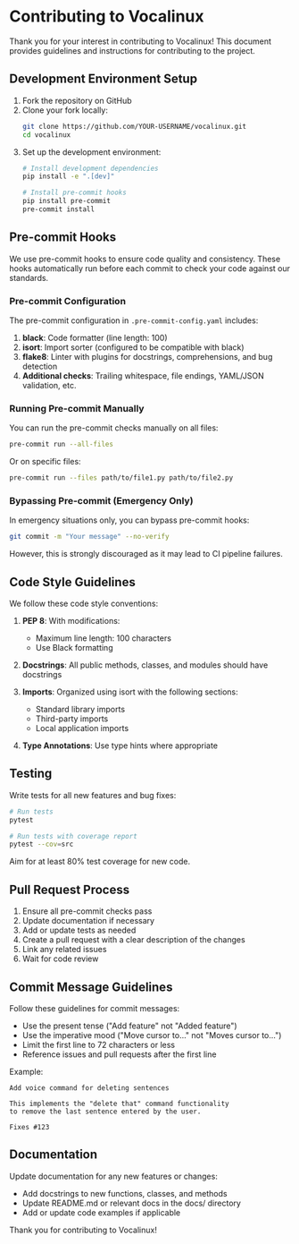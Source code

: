# Contributing to Vocalinux

Thank you for your interest in contributing to Vocalinux! This document provides guidelines and instructions for contributing to the project.

## Development Environment Setup

1. Fork the repository on GitHub
2. Clone your fork locally:
   ```bash
   git clone https://github.com/YOUR-USERNAME/vocalinux.git
   cd vocalinux
   ```
3. Set up the development environment:
   ```bash
   # Install development dependencies
   pip install -e ".[dev]"

   # Install pre-commit hooks
   pip install pre-commit
   pre-commit install
   ```

## Pre-commit Hooks

We use pre-commit hooks to ensure code quality and consistency. These hooks automatically run before each commit to check your code against our standards.

### Pre-commit Configuration

The pre-commit configuration in `.pre-commit-config.yaml` includes:

1. **black**: Code formatter (line length: 100)
2. **isort**: Import sorter (configured to be compatible with black)
3. **flake8**: Linter with plugins for docstrings, comprehensions, and bug detection
4. **Additional checks**: Trailing whitespace, file endings, YAML/JSON validation, etc.

### Running Pre-commit Manually

You can run the pre-commit checks manually on all files:
```bash
pre-commit run --all-files
```

Or on specific files:
```bash
pre-commit run --files path/to/file1.py path/to/file2.py
```

### Bypassing Pre-commit (Emergency Only)

In emergency situations only, you can bypass pre-commit hooks:
```bash
git commit -m "Your message" --no-verify
```

However, this is strongly discouraged as it may lead to CI pipeline failures.

## Code Style Guidelines

We follow these code style conventions:

1. **PEP 8**: With modifications:
   - Maximum line length: 100 characters
   - Use Black formatting

2. **Docstrings**: All public methods, classes, and modules should have docstrings

3. **Imports**: Organized using isort with the following sections:
   - Standard library imports
   - Third-party imports
   - Local application imports

4. **Type Annotations**: Use type hints where appropriate

## Testing

Write tests for all new features and bug fixes:

```bash
# Run tests
pytest

# Run tests with coverage report
pytest --cov=src
```

Aim for at least 80% test coverage for new code.

## Pull Request Process

1. Ensure all pre-commit checks pass
2. Update documentation if necessary
3. Add or update tests as needed
4. Create a pull request with a clear description of the changes
5. Link any related issues
6. Wait for code review

## Commit Message Guidelines

Follow these guidelines for commit messages:

- Use the present tense ("Add feature" not "Added feature")
- Use the imperative mood ("Move cursor to..." not "Moves cursor to...")
- Limit the first line to 72 characters or less
- Reference issues and pull requests after the first line

Example:
```
Add voice command for deleting sentences

This implements the "delete that" command functionality
to remove the last sentence entered by the user.

Fixes #123
```

## Documentation

Update documentation for any new features or changes:

- Add docstrings to new functions, classes, and methods
- Update README.md or relevant docs in the docs/ directory
- Add or update code examples if applicable

Thank you for contributing to Vocalinux!
